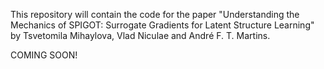 This repository will contain the code for the paper "Understanding the Mechanics of SPIGOT: Surrogate Gradients for Latent Structure Learning" by Tsvetomila Mihaylova, Vlad Niculae and André F. T. Martins.

COMING SOON!
